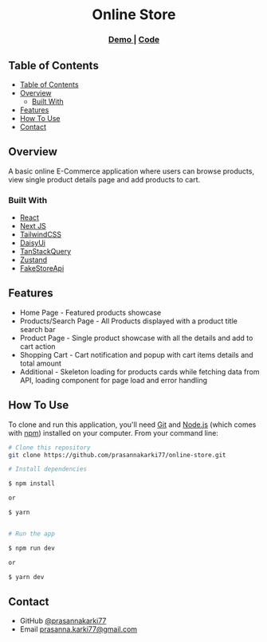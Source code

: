 <!-- Please update value in the {}  -->

<h1 align="center">Online Store</h1>

<div align="center">
  <h3>
    <a href="https://online-store-prasannakarki77.vercel.app/" target="_blank">
      Demo
    </a>
    <span> | </span>
    <a href="https://github.com/prasannakarki77/online-store" target="_blank">
      Code
    </a>
  </h3>
</div>

<!-- TABLE OF CONTENTS -->

## Table of Contents

- [Table of Contents](#table-of-contents)
- [Overview](#overview)
  - [Built With](#built-with)
- [Features](#features)
- [How To Use](#how-to-use)
- [Contact](#contact)

<!-- OVERVIEW -->

## Overview

A basic online E-Commerce application where users can browse products, view single product details page and add products to cart.

### Built With

- [React](https://reactjs.org/)
- [Next JS](https://nextjs.org/)
- [TailwindCSS](https://tailwindcss.com/)
- [DaisyUi](https://daisyui.com/)
- [TanStackQuery](https://tanstack.com/)
- [Zustand](https://zustand-demo.pmnd.rs/)
- [FakeStoreApi](https://fakestoreapi.com/)

## Features

- Home Page - Featured products showcase
- Products/Search Page - All Products displayed with a product title search bar
- Product Page - Single product showcase with all the details and add to cart action
- Shopping Cart - Cart notification and popup with cart items details and total amount
- Additional - Skeleton loading for products cards while fetching data from API, loading component for page load and error handling

## How To Use

<!-- Example: -->

To clone and run this application, you'll need [Git](https://git-scm.com) and [Node.js](https://nodejs.org/en/download/) (which comes with [npm](http://npmjs.com)) installed on your computer. From your command line:

```bash
# Clone this repository
git clone https://github.com/prasannakarki77/online-store.git

# Install dependencies

$ npm install

or

$ yarn


# Run the app

$ npm run dev

or

$ yarn dev

```

## Contact

- GitHub [@prasannakarki77](https://github.com/prasannakarki77)
- Email prasanna.karki77@gmail.com
